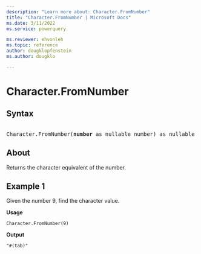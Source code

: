 ```yaml
---
description: "Learn more about: Character.FromNumber"
title: "Character.FromNumber | Microsoft Docs"
ms.date: 3/11/2022
ms.service: powerquery

ms.reviewer: ehvonleh
ms.topic: reference
author: dougklopfenstein
ms.author: dougklo

---
```

# Character.FromNumber

## Syntax

<pre>  
Character.FromNumber(<b>number</b> as nullable number) as nullable text
</pre>
  
## About

Returns the character equivalent of the number.

## Example 1

Given the number 9, find the character value.

**Usage**

```powerquery-m
Character.FromNumber(9)
```

**Output**

`"#(tab)"`
